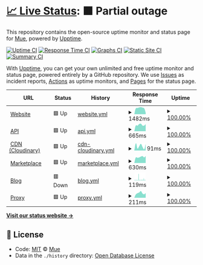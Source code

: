 # [📈 Live Status](https://status.muetab.com): <!--live status--> **🟧 Partial outage**

This repository contains the open-source uptime monitor and status page for [Mue](https://muetab.com), powered by [Upptime](https://github.com/upptime/upptime).

[![Uptime CI](https://github.com/mue/status/workflows/Uptime%20CI/badge.svg)](https://github.com/mue/status/actions?query=workflow%3A%22Uptime+CI%22)
[![Response Time CI](https://github.com/mue/status/workflows/Response%20Time%20CI/badge.svg)](https://github.com/mue/status/actions?query=workflow%3A%22Response+Time+CI%22)
[![Graphs CI](https://github.com/mue/status/workflows/Graphs%20CI/badge.svg)](https://github.com/mue/status/actions?query=workflow%3A%22Graphs+CI%22)
[![Static Site CI](https://github.com/mue/status/workflows/Static%20Site%20CI/badge.svg)](https://github.com/mue/status/actions?query=workflow%3A%22Static+Site+CI%22)
[![Summary CI](https://github.com/mue/status/workflows/Summary%20CI/badge.svg)](https://github.com/mue/status/actions?query=workflow%3A%22Summary+CI%22)

With [Upptime](https://upptime.js.org), you can get your own unlimited and free uptime monitor and status page, powered entirely by a GitHub repository. We use [Issues](https://github.com/mue/status/issues) as incident reports, [Actions](https://github.com/mue/status/actions) as uptime monitors, and [Pages](https://status.muetab.com) for the status page.

<!--start: status pages-->
<!-- This summary is generated by Upptime (https://github.com/upptime/upptime) -->
<!-- Do not edit this manually, your changes will be overwritten -->
<!-- prettier-ignore -->
| URL | Status | History | Response Time | Uptime |
| --- | ------ | ------- | ------------- | ------ |
| <img alt="" src="https://favicons.githubusercontent.com/muetab.com" height="13"> [Website](https://muetab.com) | 🟩 Up | [website.yml](https://github.com/mue/status/commits/HEAD/history/website.yml) | <details><summary><img alt="Response time graph" src="./graphs/website/response-time-week.png" height="20"> 1482ms</summary><br><a href="https://status.muetab.com/history/website"><img alt="Response time 493" src="https://img.shields.io/endpoint?url=https%3A%2F%2Fraw.githubusercontent.com%2Fmue%2Fstatus%2FHEAD%2Fapi%2Fwebsite%2Fresponse-time.json"></a><br><a href="https://status.muetab.com/history/website"><img alt="24-hour response time 319" src="https://img.shields.io/endpoint?url=https%3A%2F%2Fraw.githubusercontent.com%2Fmue%2Fstatus%2FHEAD%2Fapi%2Fwebsite%2Fresponse-time-day.json"></a><br><a href="https://status.muetab.com/history/website"><img alt="7-day response time 1482" src="https://img.shields.io/endpoint?url=https%3A%2F%2Fraw.githubusercontent.com%2Fmue%2Fstatus%2FHEAD%2Fapi%2Fwebsite%2Fresponse-time-week.json"></a><br><a href="https://status.muetab.com/history/website"><img alt="30-day response time 1345" src="https://img.shields.io/endpoint?url=https%3A%2F%2Fraw.githubusercontent.com%2Fmue%2Fstatus%2FHEAD%2Fapi%2Fwebsite%2Fresponse-time-month.json"></a><br><a href="https://status.muetab.com/history/website"><img alt="1-year response time 517" src="https://img.shields.io/endpoint?url=https%3A%2F%2Fraw.githubusercontent.com%2Fmue%2Fstatus%2FHEAD%2Fapi%2Fwebsite%2Fresponse-time-year.json"></a></details> | <details><summary><a href="https://status.muetab.com/history/website">100.00%</a></summary><a href="https://status.muetab.com/history/website"><img alt="All-time uptime 100.00%" src="https://img.shields.io/endpoint?url=https%3A%2F%2Fraw.githubusercontent.com%2Fmue%2Fstatus%2FHEAD%2Fapi%2Fwebsite%2Fuptime.json"></a><br><a href="https://status.muetab.com/history/website"><img alt="24-hour uptime 100.00%" src="https://img.shields.io/endpoint?url=https%3A%2F%2Fraw.githubusercontent.com%2Fmue%2Fstatus%2FHEAD%2Fapi%2Fwebsite%2Fuptime-day.json"></a><br><a href="https://status.muetab.com/history/website"><img alt="7-day uptime 100.00%" src="https://img.shields.io/endpoint?url=https%3A%2F%2Fraw.githubusercontent.com%2Fmue%2Fstatus%2FHEAD%2Fapi%2Fwebsite%2Fuptime-week.json"></a><br><a href="https://status.muetab.com/history/website"><img alt="30-day uptime 100.00%" src="https://img.shields.io/endpoint?url=https%3A%2F%2Fraw.githubusercontent.com%2Fmue%2Fstatus%2FHEAD%2Fapi%2Fwebsite%2Fuptime-month.json"></a><br><a href="https://status.muetab.com/history/website"><img alt="1-year uptime 100.00%" src="https://img.shields.io/endpoint?url=https%3A%2F%2Fraw.githubusercontent.com%2Fmue%2Fstatus%2FHEAD%2Fapi%2Fwebsite%2Fuptime-year.json"></a></details>
| <img alt="" src="https://favicons.githubusercontent.com/api.muetab.com" height="13"> [API](https://api.muetab.com) | 🟩 Up | [api.yml](https://github.com/mue/status/commits/HEAD/history/api.yml) | <details><summary><img alt="Response time graph" src="./graphs/api/response-time-week.png" height="20"> 665ms</summary><br><a href="https://status.muetab.com/history/api"><img alt="Response time 978" src="https://img.shields.io/endpoint?url=https%3A%2F%2Fraw.githubusercontent.com%2Fmue%2Fstatus%2FHEAD%2Fapi%2Fapi%2Fresponse-time.json"></a><br><a href="https://status.muetab.com/history/api"><img alt="24-hour response time 734" src="https://img.shields.io/endpoint?url=https%3A%2F%2Fraw.githubusercontent.com%2Fmue%2Fstatus%2FHEAD%2Fapi%2Fapi%2Fresponse-time-day.json"></a><br><a href="https://status.muetab.com/history/api"><img alt="7-day response time 665" src="https://img.shields.io/endpoint?url=https%3A%2F%2Fraw.githubusercontent.com%2Fmue%2Fstatus%2FHEAD%2Fapi%2Fapi%2Fresponse-time-week.json"></a><br><a href="https://status.muetab.com/history/api"><img alt="30-day response time 1406" src="https://img.shields.io/endpoint?url=https%3A%2F%2Fraw.githubusercontent.com%2Fmue%2Fstatus%2FHEAD%2Fapi%2Fapi%2Fresponse-time-month.json"></a><br><a href="https://status.muetab.com/history/api"><img alt="1-year response time 1005" src="https://img.shields.io/endpoint?url=https%3A%2F%2Fraw.githubusercontent.com%2Fmue%2Fstatus%2FHEAD%2Fapi%2Fapi%2Fresponse-time-year.json"></a></details> | <details><summary><a href="https://status.muetab.com/history/api">100.00%</a></summary><a href="https://status.muetab.com/history/api"><img alt="All-time uptime 100.00%" src="https://img.shields.io/endpoint?url=https%3A%2F%2Fraw.githubusercontent.com%2Fmue%2Fstatus%2FHEAD%2Fapi%2Fapi%2Fuptime.json"></a><br><a href="https://status.muetab.com/history/api"><img alt="24-hour uptime 100.00%" src="https://img.shields.io/endpoint?url=https%3A%2F%2Fraw.githubusercontent.com%2Fmue%2Fstatus%2FHEAD%2Fapi%2Fapi%2Fuptime-day.json"></a><br><a href="https://status.muetab.com/history/api"><img alt="7-day uptime 100.00%" src="https://img.shields.io/endpoint?url=https%3A%2F%2Fraw.githubusercontent.com%2Fmue%2Fstatus%2FHEAD%2Fapi%2Fapi%2Fuptime-week.json"></a><br><a href="https://status.muetab.com/history/api"><img alt="30-day uptime 100.00%" src="https://img.shields.io/endpoint?url=https%3A%2F%2Fraw.githubusercontent.com%2Fmue%2Fstatus%2FHEAD%2Fapi%2Fapi%2Fuptime-month.json"></a><br><a href="https://status.muetab.com/history/api"><img alt="1-year uptime 100.00%" src="https://img.shields.io/endpoint?url=https%3A%2F%2Fraw.githubusercontent.com%2Fmue%2Fstatus%2FHEAD%2Fapi%2Fapi%2Fuptime-year.json"></a></details>
| <img alt="" src="https://favicons.githubusercontent.com/res.cloudinary.com" height="13"> [CDN (Cloudinary)](https://res.cloudinary.com/mue/image/upload/photos/old/d7eb7a574e11fc43.jpg) | 🟩 Up | [cdn-cloudinary.yml](https://github.com/mue/status/commits/HEAD/history/cdn-cloudinary.yml) | <details><summary><img alt="Response time graph" src="./graphs/cdn-cloudinary/response-time-week.png" height="20"> 91ms</summary><br><a href="https://status.muetab.com/history/cdn-cloudinary"><img alt="Response time 103" src="https://img.shields.io/endpoint?url=https%3A%2F%2Fraw.githubusercontent.com%2Fmue%2Fstatus%2FHEAD%2Fapi%2Fcdn-cloudinary%2Fresponse-time.json"></a><br><a href="https://status.muetab.com/history/cdn-cloudinary"><img alt="24-hour response time 131" src="https://img.shields.io/endpoint?url=https%3A%2F%2Fraw.githubusercontent.com%2Fmue%2Fstatus%2FHEAD%2Fapi%2Fcdn-cloudinary%2Fresponse-time-day.json"></a><br><a href="https://status.muetab.com/history/cdn-cloudinary"><img alt="7-day response time 91" src="https://img.shields.io/endpoint?url=https%3A%2F%2Fraw.githubusercontent.com%2Fmue%2Fstatus%2FHEAD%2Fapi%2Fcdn-cloudinary%2Fresponse-time-week.json"></a><br><a href="https://status.muetab.com/history/cdn-cloudinary"><img alt="30-day response time 97" src="https://img.shields.io/endpoint?url=https%3A%2F%2Fraw.githubusercontent.com%2Fmue%2Fstatus%2FHEAD%2Fapi%2Fcdn-cloudinary%2Fresponse-time-month.json"></a><br><a href="https://status.muetab.com/history/cdn-cloudinary"><img alt="1-year response time 103" src="https://img.shields.io/endpoint?url=https%3A%2F%2Fraw.githubusercontent.com%2Fmue%2Fstatus%2FHEAD%2Fapi%2Fcdn-cloudinary%2Fresponse-time-year.json"></a></details> | <details><summary><a href="https://status.muetab.com/history/cdn-cloudinary">100.00%</a></summary><a href="https://status.muetab.com/history/cdn-cloudinary"><img alt="All-time uptime 100.00%" src="https://img.shields.io/endpoint?url=https%3A%2F%2Fraw.githubusercontent.com%2Fmue%2Fstatus%2FHEAD%2Fapi%2Fcdn-cloudinary%2Fuptime.json"></a><br><a href="https://status.muetab.com/history/cdn-cloudinary"><img alt="24-hour uptime 100.00%" src="https://img.shields.io/endpoint?url=https%3A%2F%2Fraw.githubusercontent.com%2Fmue%2Fstatus%2FHEAD%2Fapi%2Fcdn-cloudinary%2Fuptime-day.json"></a><br><a href="https://status.muetab.com/history/cdn-cloudinary"><img alt="7-day uptime 100.00%" src="https://img.shields.io/endpoint?url=https%3A%2F%2Fraw.githubusercontent.com%2Fmue%2Fstatus%2FHEAD%2Fapi%2Fcdn-cloudinary%2Fuptime-week.json"></a><br><a href="https://status.muetab.com/history/cdn-cloudinary"><img alt="30-day uptime 100.00%" src="https://img.shields.io/endpoint?url=https%3A%2F%2Fraw.githubusercontent.com%2Fmue%2Fstatus%2FHEAD%2Fapi%2Fcdn-cloudinary%2Fuptime-month.json"></a><br><a href="https://status.muetab.com/history/cdn-cloudinary"><img alt="1-year uptime 100.00%" src="https://img.shields.io/endpoint?url=https%3A%2F%2Fraw.githubusercontent.com%2Fmue%2Fstatus%2FHEAD%2Fapi%2Fcdn-cloudinary%2Fuptime-year.json"></a></details>
| <img alt="" src="https://favicons.githubusercontent.com/marketplace.muetab.com" height="13"> [Marketplace](https://marketplace.muetab.com) | 🟩 Up | [marketplace.yml](https://github.com/mue/status/commits/HEAD/history/marketplace.yml) | <details><summary><img alt="Response time graph" src="./graphs/marketplace/response-time-week.png" height="20"> 630ms</summary><br><a href="https://status.muetab.com/history/marketplace"><img alt="Response time 1133" src="https://img.shields.io/endpoint?url=https%3A%2F%2Fraw.githubusercontent.com%2Fmue%2Fstatus%2FHEAD%2Fapi%2Fmarketplace%2Fresponse-time.json"></a><br><a href="https://status.muetab.com/history/marketplace"><img alt="24-hour response time 719" src="https://img.shields.io/endpoint?url=https%3A%2F%2Fraw.githubusercontent.com%2Fmue%2Fstatus%2FHEAD%2Fapi%2Fmarketplace%2Fresponse-time-day.json"></a><br><a href="https://status.muetab.com/history/marketplace"><img alt="7-day response time 630" src="https://img.shields.io/endpoint?url=https%3A%2F%2Fraw.githubusercontent.com%2Fmue%2Fstatus%2FHEAD%2Fapi%2Fmarketplace%2Fresponse-time-week.json"></a><br><a href="https://status.muetab.com/history/marketplace"><img alt="30-day response time 1448" src="https://img.shields.io/endpoint?url=https%3A%2F%2Fraw.githubusercontent.com%2Fmue%2Fstatus%2FHEAD%2Fapi%2Fmarketplace%2Fresponse-time-month.json"></a><br><a href="https://status.muetab.com/history/marketplace"><img alt="1-year response time 1172" src="https://img.shields.io/endpoint?url=https%3A%2F%2Fraw.githubusercontent.com%2Fmue%2Fstatus%2FHEAD%2Fapi%2Fmarketplace%2Fresponse-time-year.json"></a></details> | <details><summary><a href="https://status.muetab.com/history/marketplace">100.00%</a></summary><a href="https://status.muetab.com/history/marketplace"><img alt="All-time uptime 100.00%" src="https://img.shields.io/endpoint?url=https%3A%2F%2Fraw.githubusercontent.com%2Fmue%2Fstatus%2FHEAD%2Fapi%2Fmarketplace%2Fuptime.json"></a><br><a href="https://status.muetab.com/history/marketplace"><img alt="24-hour uptime 100.00%" src="https://img.shields.io/endpoint?url=https%3A%2F%2Fraw.githubusercontent.com%2Fmue%2Fstatus%2FHEAD%2Fapi%2Fmarketplace%2Fuptime-day.json"></a><br><a href="https://status.muetab.com/history/marketplace"><img alt="7-day uptime 100.00%" src="https://img.shields.io/endpoint?url=https%3A%2F%2Fraw.githubusercontent.com%2Fmue%2Fstatus%2FHEAD%2Fapi%2Fmarketplace%2Fuptime-week.json"></a><br><a href="https://status.muetab.com/history/marketplace"><img alt="30-day uptime 100.00%" src="https://img.shields.io/endpoint?url=https%3A%2F%2Fraw.githubusercontent.com%2Fmue%2Fstatus%2FHEAD%2Fapi%2Fmarketplace%2Fuptime-month.json"></a><br><a href="https://status.muetab.com/history/marketplace"><img alt="1-year uptime 100.00%" src="https://img.shields.io/endpoint?url=https%3A%2F%2Fraw.githubusercontent.com%2Fmue%2Fstatus%2FHEAD%2Fapi%2Fmarketplace%2Fuptime-year.json"></a></details>
| <img alt="" src="https://favicons.githubusercontent.com/blog.muetab.com" height="13"> [Blog](https://blog.muetab.com) | 🟥 Down | [blog.yml](https://github.com/mue/status/commits/HEAD/history/blog.yml) | <details><summary><img alt="Response time graph" src="./graphs/blog/response-time-week.png" height="20"> 119ms</summary><br><a href="https://status.muetab.com/history/blog"><img alt="Response time 144" src="https://img.shields.io/endpoint?url=https%3A%2F%2Fraw.githubusercontent.com%2Fmue%2Fstatus%2FHEAD%2Fapi%2Fblog%2Fresponse-time.json"></a><br><a href="https://status.muetab.com/history/blog"><img alt="24-hour response time 51" src="https://img.shields.io/endpoint?url=https%3A%2F%2Fraw.githubusercontent.com%2Fmue%2Fstatus%2FHEAD%2Fapi%2Fblog%2Fresponse-time-day.json"></a><br><a href="https://status.muetab.com/history/blog"><img alt="7-day response time 119" src="https://img.shields.io/endpoint?url=https%3A%2F%2Fraw.githubusercontent.com%2Fmue%2Fstatus%2FHEAD%2Fapi%2Fblog%2Fresponse-time-week.json"></a><br><a href="https://status.muetab.com/history/blog"><img alt="30-day response time 103" src="https://img.shields.io/endpoint?url=https%3A%2F%2Fraw.githubusercontent.com%2Fmue%2Fstatus%2FHEAD%2Fapi%2Fblog%2Fresponse-time-month.json"></a><br><a href="https://status.muetab.com/history/blog"><img alt="1-year response time 127" src="https://img.shields.io/endpoint?url=https%3A%2F%2Fraw.githubusercontent.com%2Fmue%2Fstatus%2FHEAD%2Fapi%2Fblog%2Fresponse-time-year.json"></a></details> | <details><summary><a href="https://status.muetab.com/history/blog">100.00%</a></summary><a href="https://status.muetab.com/history/blog"><img alt="All-time uptime 100.00%" src="https://img.shields.io/endpoint?url=https%3A%2F%2Fraw.githubusercontent.com%2Fmue%2Fstatus%2FHEAD%2Fapi%2Fblog%2Fuptime.json"></a><br><a href="https://status.muetab.com/history/blog"><img alt="24-hour uptime 100.00%" src="https://img.shields.io/endpoint?url=https%3A%2F%2Fraw.githubusercontent.com%2Fmue%2Fstatus%2FHEAD%2Fapi%2Fblog%2Fuptime-day.json"></a><br><a href="https://status.muetab.com/history/blog"><img alt="7-day uptime 100.00%" src="https://img.shields.io/endpoint?url=https%3A%2F%2Fraw.githubusercontent.com%2Fmue%2Fstatus%2FHEAD%2Fapi%2Fblog%2Fuptime-week.json"></a><br><a href="https://status.muetab.com/history/blog"><img alt="30-day uptime 100.00%" src="https://img.shields.io/endpoint?url=https%3A%2F%2Fraw.githubusercontent.com%2Fmue%2Fstatus%2FHEAD%2Fapi%2Fblog%2Fuptime-month.json"></a><br><a href="https://status.muetab.com/history/blog"><img alt="1-year uptime 100.00%" src="https://img.shields.io/endpoint?url=https%3A%2F%2Fraw.githubusercontent.com%2Fmue%2Fstatus%2FHEAD%2Fapi%2Fblog%2Fuptime-year.json"></a></details>
| <img alt="" src="https://favicons.githubusercontent.com/proxy.muetab.com" height="13"> [Proxy](https://proxy.muetab.com) | 🟩 Up | [proxy.yml](https://github.com/mue/status/commits/HEAD/history/proxy.yml) | <details><summary><img alt="Response time graph" src="./graphs/proxy/response-time-week.png" height="20"> 211ms</summary><br><a href="https://status.muetab.com/history/proxy"><img alt="Response time 206" src="https://img.shields.io/endpoint?url=https%3A%2F%2Fraw.githubusercontent.com%2Fmue%2Fstatus%2FHEAD%2Fapi%2Fproxy%2Fresponse-time.json"></a><br><a href="https://status.muetab.com/history/proxy"><img alt="24-hour response time 211" src="https://img.shields.io/endpoint?url=https%3A%2F%2Fraw.githubusercontent.com%2Fmue%2Fstatus%2FHEAD%2Fapi%2Fproxy%2Fresponse-time-day.json"></a><br><a href="https://status.muetab.com/history/proxy"><img alt="7-day response time 211" src="https://img.shields.io/endpoint?url=https%3A%2F%2Fraw.githubusercontent.com%2Fmue%2Fstatus%2FHEAD%2Fapi%2Fproxy%2Fresponse-time-week.json"></a><br><a href="https://status.muetab.com/history/proxy"><img alt="30-day response time 192" src="https://img.shields.io/endpoint?url=https%3A%2F%2Fraw.githubusercontent.com%2Fmue%2Fstatus%2FHEAD%2Fapi%2Fproxy%2Fresponse-time-month.json"></a><br><a href="https://status.muetab.com/history/proxy"><img alt="1-year response time 206" src="https://img.shields.io/endpoint?url=https%3A%2F%2Fraw.githubusercontent.com%2Fmue%2Fstatus%2FHEAD%2Fapi%2Fproxy%2Fresponse-time-year.json"></a></details> | <details><summary><a href="https://status.muetab.com/history/proxy">100.00%</a></summary><a href="https://status.muetab.com/history/proxy"><img alt="All-time uptime 100.00%" src="https://img.shields.io/endpoint?url=https%3A%2F%2Fraw.githubusercontent.com%2Fmue%2Fstatus%2FHEAD%2Fapi%2Fproxy%2Fuptime.json"></a><br><a href="https://status.muetab.com/history/proxy"><img alt="24-hour uptime 100.00%" src="https://img.shields.io/endpoint?url=https%3A%2F%2Fraw.githubusercontent.com%2Fmue%2Fstatus%2FHEAD%2Fapi%2Fproxy%2Fuptime-day.json"></a><br><a href="https://status.muetab.com/history/proxy"><img alt="7-day uptime 100.00%" src="https://img.shields.io/endpoint?url=https%3A%2F%2Fraw.githubusercontent.com%2Fmue%2Fstatus%2FHEAD%2Fapi%2Fproxy%2Fuptime-week.json"></a><br><a href="https://status.muetab.com/history/proxy"><img alt="30-day uptime 100.00%" src="https://img.shields.io/endpoint?url=https%3A%2F%2Fraw.githubusercontent.com%2Fmue%2Fstatus%2FHEAD%2Fapi%2Fproxy%2Fuptime-month.json"></a><br><a href="https://status.muetab.com/history/proxy"><img alt="1-year uptime 100.00%" src="https://img.shields.io/endpoint?url=https%3A%2F%2Fraw.githubusercontent.com%2Fmue%2Fstatus%2FHEAD%2Fapi%2Fproxy%2Fuptime-year.json"></a></details>

<!--end: status pages-->

[**Visit our status website →**](https://status.muetab.com)

## 📄 License

- Code: [MIT](./LICENSE) © [Mue](https://muetab.com)
- Data in the `./history` directory: [Open Database License](https://opendatacommons.org/licenses/odbl/1-0/)
